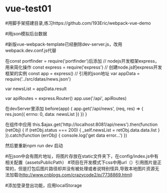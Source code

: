 # vue-test01
#用脚手架搭建目录,练习https://github.com/193Eric/webpack-vue-demo

#用json模拟后台数据

#新版vue-webpack-template已经删除dev-server.js，改用webpack.dev.conf.js代替

在const portfinder = require('portfinder')后添加
// nodejs开发框架express，用来简化操作
const express = require('express')
// 创建node.js的express开发框架的实例
const app = express()
// 引用的json地址
var appData = require('../src/datas/news.json')

var newsList = appData.result

var apiRoutes = express.Router()
app.use('/api', apiRoutes)

在devServer里添加
before(app) {
      app.get('/api/news', (req, res) => {
        res.json({
          errno: 0,
          data: newsList
        })
      })
    }

在组件中应用
this.$ajax.get('http://localhost:8081/api/news').then(function (retObj) {
          if (retObj.status === 200) {
            _self.newsList = retObj.data.data.list
          }
        }).catch(function (errObj) {
          console.log('get data error...')
        })

然后要重新npm run dev 启动


#在json中会有图片地址，将图片存放在static文件夹下，在config/index.js中有相关配置（assetsPublicPath）
#项目在开发模式下css中用url（）引用图片是正常的，但是打包后图片路径却并没有被处理或者说特别怪异,导致本地图片资源无法加载(http://www.cnblogs.com/crazycode2/p/7738869.html)

#添加登录登出功能，应用localStorage
